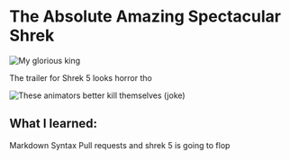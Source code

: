 # The Absolute Amazing Spectacular Shrek

![](https://encrypted-tbn0.gstatic.com/images?q=tbn:ANd9GcTAs_TDUTeHiZQ1tqLJlvItaBOjcmRTeoSbHw&s "My glorious king")

The trailer for Shrek 5 looks horror tho

![](https://encrypted-tbn0.gstatic.com/images?q=tbn:ANd9GcTMAdLQ2GXuj-apXZ6-4NdKkHwYMhnUPThpgw&s "These animators better kill themselves (joke)")

## What I learned:
Markdown Syntax
Pull requests
and shrek 5 is going to flop
